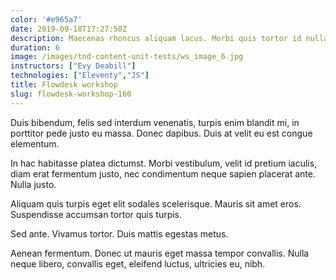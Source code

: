 ```yaml
---
color: '#e965a7'
date: 2019-09-18T17:27:50Z
description: Maecenas rhoncus aliquam lacus. Morbi quis tortor id nulla ultrices aliquet.
duration: 6
image: /images/tnd-content-unit-tests/ws_image_6.jpg
instructors: ["Evy Deabill"]
technologies: ["Eleventy","JS"]
title: Flowdesk workshop
slug: flowdesk-workshop-160
---
```

Duis bibendum, felis sed interdum venenatis, turpis enim blandit mi, in porttitor pede justo eu massa. Donec dapibus. Duis at velit eu est congue elementum.

In hac habitasse platea dictumst. Morbi vestibulum, velit id pretium iaculis, diam erat fermentum justo, nec condimentum neque sapien placerat ante. Nulla justo.

Aliquam quis turpis eget elit sodales scelerisque. Mauris sit amet eros. Suspendisse accumsan tortor quis turpis.

Sed ante. Vivamus tortor. Duis mattis egestas metus.

Aenean fermentum. Donec ut mauris eget massa tempor convallis. Nulla neque libero, convallis eget, eleifend luctus, ultricies eu, nibh.
